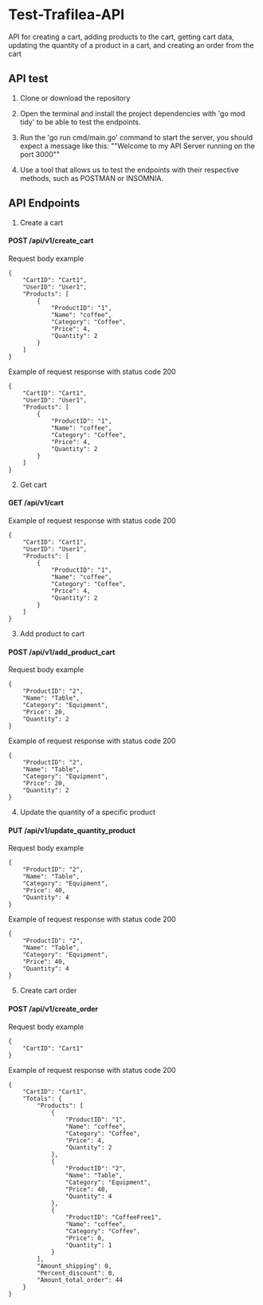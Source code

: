 # Test-Trafilea-API

API for creating a cart, adding products to the cart, getting cart data, updating the quantity of a product in a cart, and creating an order from the cart

## API test

1. Clone or download the repository

2. Open the terminal and install the project dependencies with 'go mod tidy' to be able to test the endpoints.

3. Run the 'go run cmd/main.go' command to start the server, you should expect a message like this:
    ""Welcome to my API
    Server running on the port 3000""

4. Use a tool that allows us to test the endpoints with their respective methods, such as POSTMAN or INSOMNIA.



##  API Endpoints

1.   Create a cart

#### POST /api/v1/create_cart

Request body example

~~~
{
    "CartID": "Cart1",
    "UserID": "User1",
    "Products": [
        {
            "ProductID": "1",
            "Name": "coffee",
            "Category": "Coffee",
            "Price": 4,
            "Quantity": 2
        }
    ]
}
~~~

Example of request response with status code 200

~~~
{
    "CartID": "Cart1",
    "UserID": "User1",
    "Products": [
        {
            "ProductID": "1",
            "Name": "coffee",
            "Category": "Coffee",
            "Price": 4,
            "Quantity": 2
        }
    ]
}
~~~


2. Get cart 

#### GET /api/v1/cart

Example of request response with status code 200
~~~
{
    "CartID": "Cart1",
    "UserID": "User1",
    "Products": [
        {
            "ProductID": "1",
            "Name": "coffee",
            "Category": "Coffee",
            "Price": 4,
            "Quantity": 2
        }
    ]
}
~~~

3. Add product to cart

#### POST /api/v1/add_product_cart

Request body example

~~~
{
    "ProductID": "2",
    "Name": "Table",
    "Category": "Equipment",
    "Price": 20,
    "Quantity": 2
}
~~~

Example of request response with status code 200

~~~
{
    "ProductID": "2",
    "Name": "Table",
    "Category": "Equipment",
    "Price": 20,
    "Quantity": 2
}
~~~

4. Update the quantity of a specific product

#### PUT /api/v1/update_quantity_product

Request body example

~~~
{
    "ProductID": "2",
    "Name": "Table",
    "Category": "Equipment",
    "Price": 40,
    "Quantity": 4
}
~~~

Example of request response with status code 200

~~~
{
    "ProductID": "2",
    "Name": "Table",
    "Category": "Equipment",
    "Price": 40,
    "Quantity": 4
}
~~~

5. Create cart order

#### POST /api/v1/create_order

Request body example

~~~
{
    "CartID": "Cart1"
}
~~~

Example of request response with status code 200

~~~
{
    "CartID": "Cart1",
    "Totals": {
        "Products": [
            {
                "ProductID": "1",
                "Name": "coffee",
                "Category": "Coffee",
                "Price": 4,
                "Quantity": 2
            },
            {
                "ProductID": "2",
                "Name": "Table",
                "Category": "Equipment",
                "Price": 40,
                "Quantity": 4
            },
            {
                "ProductID": "CoffeeFree1",
                "Name": "coffee",
                "Category": "Coffee",
                "Price": 0,
                "Quantity": 1
            }
        ],
        "Amount_shipping": 0,
        "Percent_discount": 0,
        "Amount_total_order": 44
    }
}
~~~
